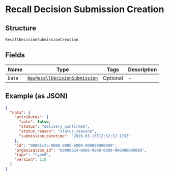 
# Recall Decision Submission Creation

## Structure

`RecallDecisionSubmissionCreation`

## Fields

| Name | Type | Tags | Description |
|  --- | --- | --- | --- |
| `Data` | [`NewRecallDecisionSubmission`](../../doc/models/new-recall-decision-submission.md) | Optional | - |

## Example (as JSON)

```json
{
  "data": {
    "attributes": {
      "auto": false,
      "status": "delivery_confirmed",
      "status_reason": "status_reason6",
      "submission_datetime": "2016-03-13T12:52:32.123Z"
    },
    "id": "00001c2a-0000-0000-0000-000000000000",
    "organisation_id": "00000b24-0000-0000-0000-000000000000",
    "type": "type0",
    "version": 110
  }
}
```

